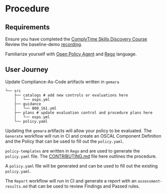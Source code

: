 # Procedure

## Requirements

Ensure you have completed the [ComplyTime Skills Discovery Course](https://github.com/complytime/creme-brulee)
Review the baseline-demo [recording]().

Familiarize yourself with [Open Policy Agent](https://www.openpolicyagent.org/) and [Rego]() language.

## User Journey

Update Compliance-As-Code artifacts written in `gemara`

```tree
└── src
    ├── catalogs # add new controls or evaluations here
    │   └── osps.yml
    ├── guidance 
    │   └── 800_161.yml
    ├── plans # update evaluation control and procedure plans here
    │   └── osps.yml
    └── policy.yaml
```

Updating the `gemara` artifacts will allow your policy to be evaluated. The `Generate` workflow will run in CI and create an OSCAL Component Definition and the Policy that can be used to fill out the `policy.yaml`.

`policy-templates` are written in `Rego` and are used to generate the `policy.yaml` file. The [CONTRIBUTING.md](https://github.com/complytime/baseline-demo/blob/main/CONTRIBUTING.md#step-2-write-new-policies) file here outlines the procedure.

A `policy.yaml` file will be generated and can be used to fill out the existing `policy.yaml`.

The `Report` workflow will run in CI and generate a report with an `assessment-results.md` that can be used to review Findings and Passed rules.


